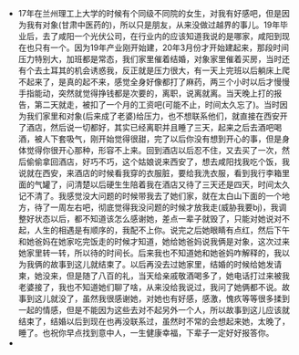 - 17年在兰州理工上大学的时候有个同级不同院的女生，对我有好感吧，但是因为我有对象(甘肃中医药的)，所以只是朋友，从来没做过越界的事儿。19年毕业后，去了咸阳一个光伏公司，在行业内的应该知道我说的是哪家，咸阳到现在也只有一个。因为19年产业刚开始建，20年3月份才开始建起来，那段时间压力特别大，加班都是常态，我们家里催着结婚，对象家里催着买房，当时还有个去土耳其的机会诱惑我，反正就是压力很大，有一天上完班以后躺床上爬不起来了，是真的起不来，感觉全身好像都打了麻药，两三个小时以后才慢慢手指能动，突然就觉得挣钱都是次要的，离职，说离就离。当天晚上打的报告，第二天就走，被扣了一个月的工资吧(可能不止，时间太久忘了)。当时因为我们家里和对象(后来成了老婆)给压力，也不想联系他们，就直接在西安开了酒店，然后说一切都好，其实已经离职并且睡了三天，起来之后去酒吧喝酒，被人下套吸气，刚开始觉得很甜，完了以后你没有想到开心的事，但是身体觉得你很开心那种，形容不上来。回到酒店以后忍不住，又去买了一次，然后偷偷拿回酒店，好巧不巧，这个姑娘说来西安了，想去咸阳找我吃个饭，我说就在西安，来酒店的时候看我穿的衣服脏，要给我洗衣服，看到我行李箱里面的气罐了，问清楚以后硬生生陪着我在酒店又待了三天还是四天，时间太久记不清了。我感觉没大问题的时候带我去了她们家，就在太白山下面的一个地方，待了一周左右吧，彻底觉得我没问题的时候才放我走(威胁我要bj)，我调整好状态以后，都不知道该怎么感谢她，差点一辈子就毁了，只能对她说对不起，人生的相遇是有顺序的，我配不上你。说完之后她眼睛有点红，然后下午和她爸妈在她家吃完饭走的时候才知道，她给她爸妈说我俩是对象，这次过来她家里转一转，所以待的时间长。后来我也不知道她和她爸妈咋解释的，我以为我俩的故事到这儿就结束了。以后再没去过她家里，结婚的时候给她发请柬，她没来，但是随了八百的礼，当天给亲戚敬酒喝多了，她电话打过来被我老婆接了，我也不知道她们聊了啥，从来没给我说过，我问了她俩都不说。故事到这儿就没了，虽然我很感谢她，对她也有好感，感激，愧疚等等很多揉到一起的情感，但是不能因为这些去对不起另外一个人，所以故事到这儿应该就结束了，结婚以后到现在也再没联系过，虽然时不常的会想起来她，太晚了，睡了。也祝你早点找到意中人，一生健康幸福，下辈子一定好好报答你。
- 